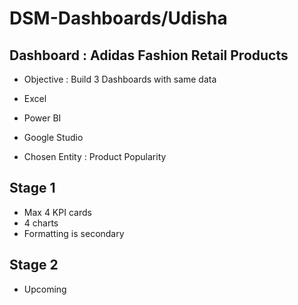 # DSM-Dashboards/Udisha

## Dashboard : Adidas Fashion Retail Products

- Objective : Build 3 Dashboards with same data
- Excel
- Power BI
- Google Studio

- Chosen Entity : Product Popularity

## Stage 1

- Max 4 KPI cards
- 4 charts
- Formatting is secondary

## Stage 2
- Upcoming
